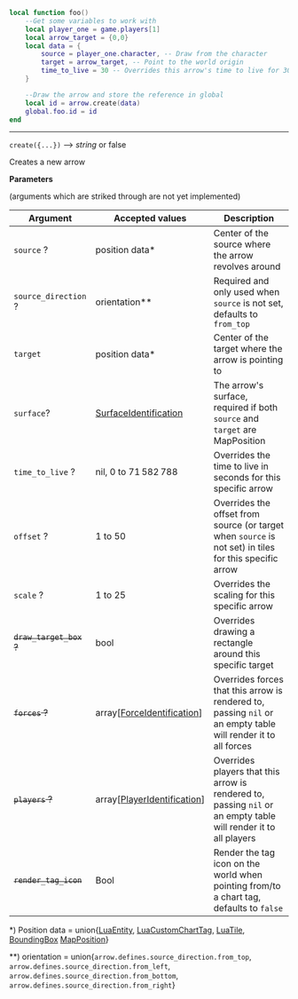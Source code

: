 ```lua
local function foo()
    --Get some variables to work with
    local player_one = game.players[1]
    local arrow_target = {0,0}
    local data = {
        source = player_one.character, -- Draw from the character
        target = arrow_target, -- Point to the world origin
        time_to_live = 30 -- Overrides this arrow's time to live for 30 seconds
    }

    --Draw the arrow and store the reference in global
    local id = arrow.create(data)
    global.foo.id = id
end
```

---

`create({...})` --> _string_ or false

Creates a new arrow

**Parameters**

(arguments which are striked through are not yet implemented)

| Argument                | Accepted values                                                                                       | Description                                                                                                     |
| ----------------------- | ----------------------------------------------------------------------------------------------------- | --------------------------------------------------------------------------------------------------------------- |
| `source` ?              | position data\*                                                                                       | Center of the source where the arrow revolves around                                                            |
| `source_direction` ?    | orientation\*\*                                                                                       | Required and only used when `source` is not set, defaults to `from_top`                                         |
| `target`                | position data\*                                                                                       | Center of the target where the arrow is pointing to                                                             |
| `surface`?              | [SurfaceIdentification](https://lua-api.factorio.com/latest/concepts.html#SurfaceIdentification)      | The arrow's surface, required if both `source` and `target` are MapPosition                                     |
| `time_to_live` ?        | nil, 0 to 71 582 788                                                                                  | Overrides the time to live in seconds for this specific arrow                                                   |
| `offset` ?              | 1 to 50                                                                                               | Overrides the offset from source (or target when `source` is not set) in tiles for this specific arrow          |
| `scale` ?               | 1 to 25                                                                                               | Overrides the scaling for this specific arrow                                                                   |
| ~~`draw_target_box` ?~~ | bool                                                                                                  | Overrides drawing a rectangle around this specific target                                                       |
| ~~`forces` ?~~          | array[[ForceIdentification](https://lua-api.factorio.com/latest/concepts.html#ForceIdentification)]   | Overrides forces that this arrow is rendered to, passing `nil` or an empty table will render it to all forces   |
| ~~`players` ?~~         | array[[PlayerIdentification](https://lua-api.factorio.com/latest/concepts.html#PlayerIdentification)] | Overrides players that this arrow is rendered to, passing `nil` or an empty table will render it to all players |
| ~~`render_tag_icon`~~   | Bool                                                                                                  | Render the tag icon on the world when pointing from/to a chart tag, defaults to `false`                         |

\*) Position data = union{[LuaEntity](https://lua-api.factorio.com/latest/classes/LuaEntity.html), [LuaCustomChartTag](https://lua-api.factorio.com/latest/classes/LuaCustomChartTag.html), [LuaTile](https://lua-api.factorio.com/latest/classes/LuaTile.html), [BoundingBox](https://lua-api.factorio.com/latest/concepts.html#BoundingBox) [MapPosition](https://lua-api.factorio.com/latest/concepts.html#MapPosition)}

\*\*) orientation = union{`arrow.defines.source_direction.from_top`, `arrow.defines.source_direction.from_left`, `arrow.defines.source_direction.from_bottom`, `arrow.defines.source_direction.from_right`}
